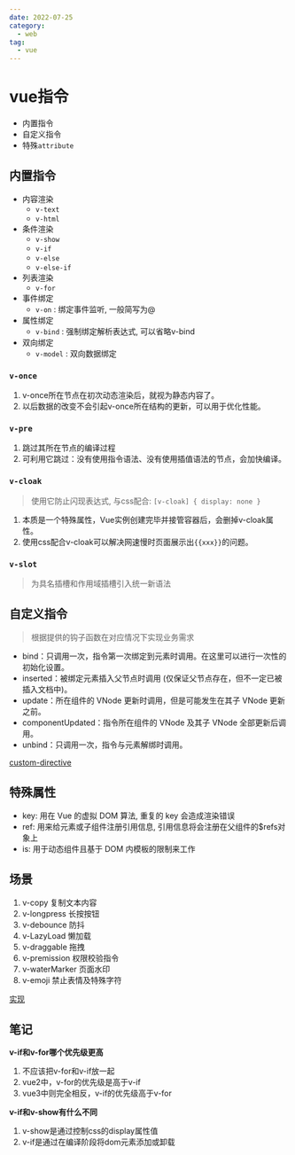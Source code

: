 ```yaml
---
date: 2022-07-25
category:
  - web
tag:
  - vue
---
```


# vue指令

* 内置指令
* 自定义指令
* 特殊`attribute`

## 内置指令

*   内容渲染
    *   `v-text`
    *   `v-html`
*   条件渲染
    *   `v-show`
    *   `v-if`
    *   `v-else`
    *   `v-else-if`
*   列表渲染
    *   `v-for`
*   事件绑定
    *   `v-on` : 绑定事件监听, 一般简写为@
*   属性绑定
    *   `v-bind` : 强制绑定解析表达式, 可以省略v-bind
*   双向绑定
    *   `v-model` : 双向数据绑定

### `v-once`

1. v-once所在节点在初次动态渲染后，就视为静态内容了。
2. 以后数据的改变不会引起v-once所在结构的更新，可以用于优化性能。

### `v-pre`

1. 跳过其所在节点的编译过程
2. 可利用它跳过：没有使用指令语法、没有使用插值语法的节点，会加快编译。

### `v-cloak`

> 使用它防止闪现表达式, 与css配合: `[v-cloak] { display: none }`

1. 本质是一个特殊属性，Vue实例创建完毕并接管容器后，会删掉v-cloak属性。
2. 使用css配合v-cloak可以解决网速慢时页面展示出`{{xxx}}`的问题。

### `v-slot`

> 为具名插槽和作用域插槽引入统一新语法

## 自定义指令

> 根据提供的钩子函数在对应情况下实现业务需求

* bind：只调用一次，指令第一次绑定到元素时调用。在这里可以进行一次性的初始化设置。
* inserted：被绑定元素插入父节点时调用 (仅保证父节点存在，但不一定已被插入文档中)。
* update：所在组件的 VNode 更新时调用，但是可能发生在其子 VNode 更新之前。
* componentUpdated：指令所在组件的 VNode 及其子 VNode 全部更新后调用。
* unbind：只调用一次，指令与元素解绑时调用。

[custom-directive](https://cn.vuejs.org/v2/guide/custom-directive.html)

## 特殊属性

* key: 用在 Vue 的虚拟 DOM 算法, 重复的 key 会造成渲染错误
* ref: 用来给元素或子组件注册引用信息, 引用信息将会注册在父组件的$refs对象上
* is: 用于动态组件且基于 DOM 内模板的限制来工作

## 场景

1. v-copy 复制文本内容
2. v-longpress 长按按钮
3. v-debounce 防抖
4. v-LazyLoad 懒加载
5. v-draggable 拖拽
6. v-premission 权限校验指令
7. v-waterMarker 页面水印
8. v-emoji 禁止表情及特殊字符

[实现](https://juejin.cn/post/6906028995133833230)

## 笔记

**v-if和v-for哪个优先级更高**

1. 不应该把v-for和v-if放一起
2. vue2中，v-for的优先级是高于v-if
3. vue3中则完全相反，v-if的优先级高于v-for

**v-if和v-show有什么不同**

1. v-show是通过控制css的display属性值
2. v-if是通过在编译阶段将dom元素添加或卸载
